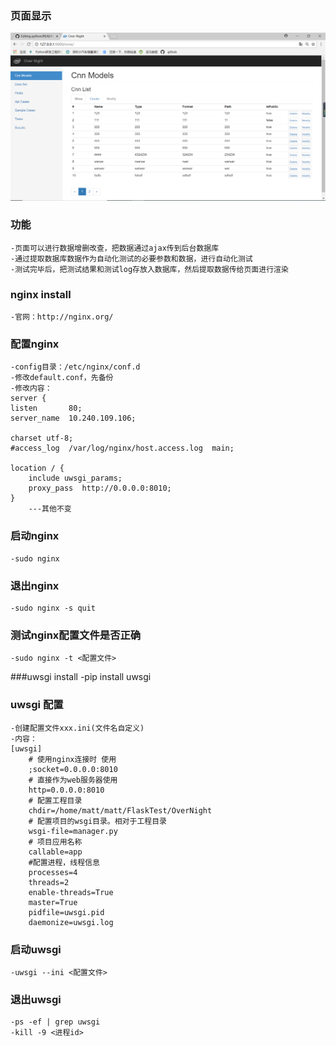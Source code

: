 ### 页面显示
![](11.PNG)

### 功能
    -页面可以进行数据增删改查，把数据通过ajax传到后台数据库
    -通过提取数据库数据作为自动化测试的必要参数和数据，进行自动化测试
    -测试完毕后，把测试结果和测试log存放入数据库，然后提取数据传给页面进行渲染

### nginx install
    -官网：http://nginx.org/
### 配置nginx
    -config目录：/etc/nginx/conf.d
    -修改default.conf，先备份
    -修改内容：
    server {
    listen       80;
    server_name  10.240.109.106;

    charset utf-8;
    #access_log  /var/log/nginx/host.access.log  main;

    location / {
        include uwsgi_params;
        proxy_pass  http://0.0.0.0:8010;
    }
        ---其他不变
### 启动nginx
    -sudo nginx
### 退出nginx
    -sudo nginx -s quit
### 测试nginx配置文件是否正确
    -sudo nginx -t <配置文件>
###uwsgi install
    -pip install uwsgi
### uwsgi 配置
    -创建配置文件xxx.ini(文件名自定义)
    -内容：
    [uwsgi]
        # 使用nginx连接时 使用
        ;socket=0.0.0.0:8010
        # 直接作为web服务器使用
        http=0.0.0.0:8010
        # 配置工程目录
        chdir=/home/matt/matt/FlaskTest/OverNight
        # 配置项目的wsgi目录。相对于工程目录
        wsgi-file=manager.py
        # 项目应用名称
        callable=app
        #配置进程，线程信息
        processes=4
        threads=2
        enable-threads=True
        master=True
        pidfile=uwsgi.pid
        daemonize=uwsgi.log
### 启动uwsgi
    -uwsgi --ini <配置文件>
### 退出uwsgi
    -ps -ef | grep uwsgi
    -kill -9 <进程id>

